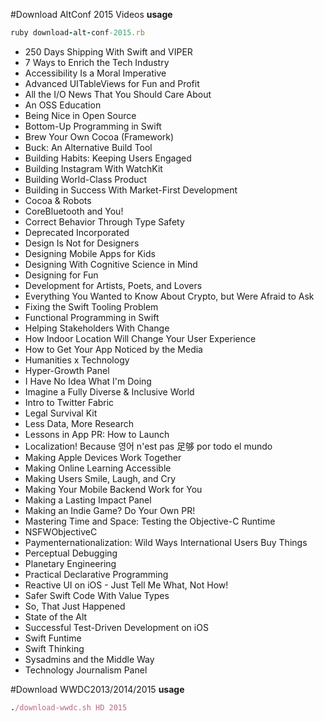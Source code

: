 #Download AltConf 2015 Videos
**usage**
```ruby
ruby download-alt-conf-2015.rb
```

* 250 Days Shipping With Swift and VIPER
* 7 Ways to Enrich the Tech Industry
* Accessibility Is a Moral Imperative
* Advanced UITableViews for Fun and Profit
* All the I/O News That You Should Care About
* An OSS Education
* Being Nice in Open Source
* Bottom-Up Programming in Swift
* Brew Your Own Cocoa (Framework)
* Buck: An Alternative Build Tool
* Building Habits: Keeping Users Engaged
* Building Instagram With WatchKit
* Building World-Class Product
* Building in Success With Market-First Development
* Cocoa & Robots
* CoreBluetooth and You!
* Correct Behavior Through Type Safety
* Deprecated Incorporated
* Design Is Not for Designers
* Designing Mobile Apps for Kids
* Designing With Cognitive Science in Mind
* Designing for Fun
* Development for Artists, Poets, and Lovers
* Everything You Wanted to Know About Crypto, but Were Afraid to Ask
* Fixing the Swift Tooling Problem
* Functional Programming in Swift
* Helping Stakeholders With Change
* How Indoor Location Will Change Your User Experience
* How to Get Your App Noticed by the Media
* Humanities x Technology
* Hyper-Growth Panel
* I Have No Idea What I'm Doing
* Imagine a Fully Diverse & Inclusive World
* Intro to Twitter Fabric
* Legal Survival Kit
* Less Data, More Research
* Lessons in App PR: How to Launch
* Localization! Because 영어 n'est pas 足够 por todo el mundo
* Making Apple Devices Work Together
* Making Online Learning Accessible
* Making Users Smile, Laugh, and Cry
* Making Your Mobile Backend Work for You
* Making a Lasting Impact Panel
* Making an Indie Game? Do Your Own PR!
* Mastering Time and Space: Testing the Objective-C Runtime
* NSFWObjectiveC
* Paymenternationalization: Wild Ways International Users Buy Things
* Perceptual Debugging
* Planetary Engineering
* Practical Declarative Programming
* Reactive UI on iOS - Just Tell Me What, Not How!
* Safer Swift Code With Value Types
* So, That Just Happened
* State of the Alt
* Successful Test-Driven Development on iOS
* Swift Funtime
* Swift Thinking
* Sysadmins and the Middle Way
* Technology Journalism Panel

#Download WWDC2013/2014/2015
**usage**
```ruby
./download-wwdc.sh HD 2015
```

